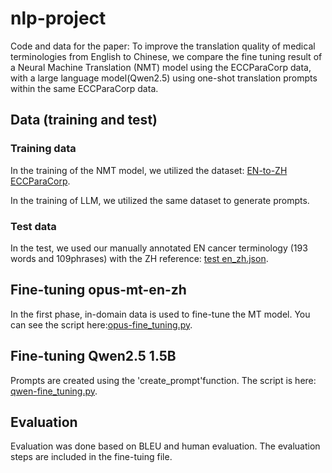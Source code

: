 # nlp-project
Code and data for the paper:
To improve the translation quality of medical terminologies from English to Chinese, we compare the fine tuning result of a Neural Machine
Translation (NMT) model using the ECCParaCorp data, with a large language model(Qwen2.5) using one-shot translation prompts within the same ECCParaCorp data.

## Data (training and test)
### Training data
In the training of the NMT model, we utilized the dataset: [EN-to-ZH ECCParaCorp](https://github.com/TIANQIXU1/nlp-project/blob/main/data/Ecc%20train%20phrases.csv).

In the training of LLM, we utilized the same dataset to generate prompts.
### Test data
In the test, we used our manually annotated EN cancer terminology (193 words and 109phrases) with the ZH reference: [test en_zh.json](https://github.com/TIANQIXU1/nlp-project/blob/main/data/test%20en_zh.json).

## Fine-tuning opus-mt-en-zh
In the first phase, in-domain data is used to fine-tune the MT model. You can see the script here:[opus-fine_tuning.py](https://github.com/TIANQIXU1/nlp-project/blob/main/opus-fine_tuning.py).
## Fine-tuning Qwen2.5 1.5B
Prompts are created using the 'create_prompt'function. The script is here: [qwen-fine_tuning.py](https://github.com/TIANQIXU1/nlp-project/blob/main/script/qwen-fine_tuning.py).


## Evaluation
Evaluation was done based on BLEU and human evaluation. The evaluation steps are included in the fine-tuing file.
